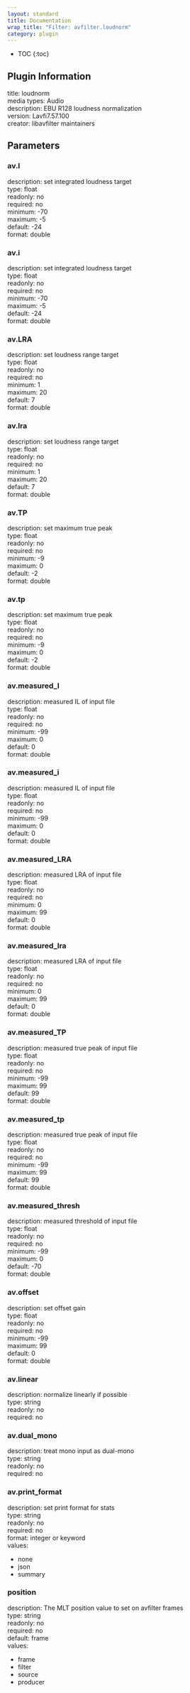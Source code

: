 ```yaml
---
layout: standard
title: Documentation
wrap_title: "Filter: avfilter.loudnorm"
category: plugin
---
```

* TOC
{:toc}

## Plugin Information

title: loudnorm  
media types:
Audio  
description: EBU R128 loudness normalization  
version: Lavfi7.57.100  
creator: libavfilter maintainers  

## Parameters

### av.I

  
description:
set integrated loudness target  
type: float  
readonly: no  
required: no  
minimum: -70  
maximum: -5  
default: -24  
format: double  

### av.i

  
description:
set integrated loudness target  
type: float  
readonly: no  
required: no  
minimum: -70  
maximum: -5  
default: -24  
format: double  

### av.LRA

  
description:
set loudness range target  
type: float  
readonly: no  
required: no  
minimum: 1  
maximum: 20  
default: 7  
format: double  

### av.lra

  
description:
set loudness range target  
type: float  
readonly: no  
required: no  
minimum: 1  
maximum: 20  
default: 7  
format: double  

### av.TP

  
description:
set maximum true peak  
type: float  
readonly: no  
required: no  
minimum: -9  
maximum: 0  
default: -2  
format: double  

### av.tp

  
description:
set maximum true peak  
type: float  
readonly: no  
required: no  
minimum: -9  
maximum: 0  
default: -2  
format: double  

### av.measured_I

  
description:
measured IL of input file  
type: float  
readonly: no  
required: no  
minimum: -99  
maximum: 0  
default: 0  
format: double  

### av.measured_i

  
description:
measured IL of input file  
type: float  
readonly: no  
required: no  
minimum: -99  
maximum: 0  
default: 0  
format: double  

### av.measured_LRA

  
description:
measured LRA of input file  
type: float  
readonly: no  
required: no  
minimum: 0  
maximum: 99  
default: 0  
format: double  

### av.measured_lra

  
description:
measured LRA of input file  
type: float  
readonly: no  
required: no  
minimum: 0  
maximum: 99  
default: 0  
format: double  

### av.measured_TP

  
description:
measured true peak of input file  
type: float  
readonly: no  
required: no  
minimum: -99  
maximum: 99  
default: 99  
format: double  

### av.measured_tp

  
description:
measured true peak of input file  
type: float  
readonly: no  
required: no  
minimum: -99  
maximum: 99  
default: 99  
format: double  

### av.measured_thresh

  
description:
measured threshold of input file  
type: float  
readonly: no  
required: no  
minimum: -99  
maximum: 0  
default: -70  
format: double  

### av.offset

  
description:
set offset gain  
type: float  
readonly: no  
required: no  
minimum: -99  
maximum: 99  
default: 0  
format: double  

### av.linear

  
description:
normalize linearly if possible  
type: string  
readonly: no  
required: no  

### av.dual_mono

  
description:
treat mono input as dual-mono  
type: string  
readonly: no  
required: no  

### av.print_format

  
description:
set print format for stats  
type: string  
readonly: no  
required: no  
format: integer or keyword  
values:  

* none
* json
* summary

### position

  
description:
The MLT position value to set on avfilter frames  
type: string  
readonly: no  
required: no  
default: frame  
values:  

* frame
* filter
* source
* producer

